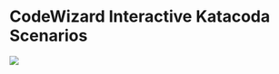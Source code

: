 # CodeWizard Interactive Katacoda Scenarios

[![](http://shields.katacoda.com/katacoda/nirgeier/count.svg)](https://www.katacoda.com/nirgeier)

